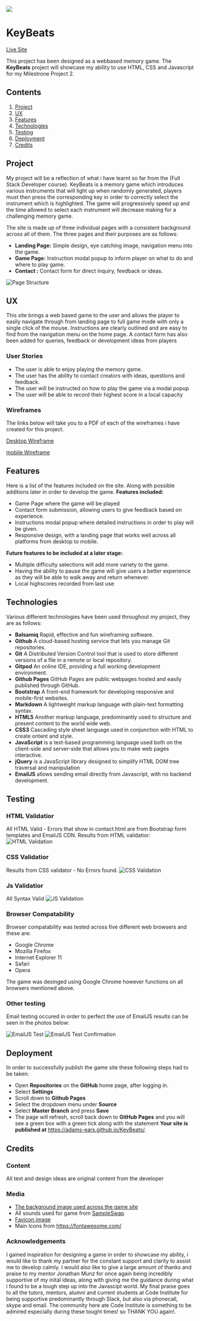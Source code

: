  ![](https://github.com/adams-ears/KeyBeats/blob/master/assets/images/kbmock.png)

# KeyBeats
[Live Site](https://adams-ears.github.io/KeyBeats/)

This project has been designed as a webbased memory game. The **KeyBeats** project will showcase my ability to use HTML, CSS and Javascript
for my Milestrone Project 2.

## Contents 
1. [Project](#project)
2. [UX](#ux)
3. [Features](#features)
4. [Technologies](#tech)
5. [Testing](#test)
6. [Deployment](#deploy)
7. [Credits](#credit)



## Project <a name="project"></a>
My project will be a reflection of what i have learnt so far from the (Full Stack Developer course). KeyBeats is a memory game which introduces various instruments that will light up when randomly generated, 
players must then press the corresponding key in order to correctly select the instrument which is highlighted. 
The game will progressively speed up and the time allowed to select each instrument will decrease making for a challenging memory game.

The site is made up of three individual pages with a consistent background across all of them.
The three pages and their purposes are as follows:

- **Landing Page:** Simple design, eye catching image, navigation menu into the game.
- **Game Page:** Instruction modal popup to inform player on what to do and where to play game.
- **Contact :** Contact form for direct inquiry, feedback or ideas.

![Page Structure](assets/wireframe/KBStructure.jpg)

## UX <a name="ux"></a>
This site brings a web based game to the user and allows the player to easily navigate through from landing page to full game mode with only a single click of the mouse. 
Instructions are clearly outlined and are easy to find from the navigation menu on the home page. A contact form has also been added for queries, feedback or development ideas from players
 
### User Stories

- The user is able to enjoy playing the memory game.
- The user has the ability to contact creators with ideas, questions and feedback.
- The user will be instructed on how to play the game via a modal popup
- The user will be able to record their highest score in a local capacity

### Wireframes

The links below will take you to a PDF of each of the wireframes i have created for this project.

[Desktop Wireframe](https://github.com/adams-ears/KeyBeats/blob/master/assets/wireframe/KBdesktop.pdf)

[mobile Wireframe](https://github.com/adams-ears/KeyBeats/blob/master/assets/wireframe/KBmobile.pdf)


## Features <a name="features"></a>

Here is a list of the features included on the site. Along with possible additions later in order to develop the game.
**Features included:**
- Game Page where the game will be played
- Contact form submission, allowing users to give feedback based on experience.
- Instructions modal popup where detailed instructions in order to play will be given.
- Responsive design, with a landing page that works well across all platforms from desktop to mobile.

**Future features to be included at a later stage:**
- Multiple difficulty selections will add more variety to the game.
- Having the ability to pause the game will give users a better experience as they will be able to walk away and return whenever.
- Local highscores recorded from last use



## Technologies <a name="tech"></a>

Various different technologies have been used throughout my project, they are as follows:

- **Balsamiq** Rapid, effective and fun wireframing software.
- **Github** A cloud-based hosting service that lets you manage Git repositories.
- **Git**  A Distributed Version Control tool that is used to store different versions of a file in a remote or local repository.
- **Gitpod** An online IDE, providing a full working development environment.
- **Github Pages** GitHub Pages are public webpages hosted and easily published through GitHub.
- **Bootstrap** A front-end framework for developing responsive and mobile-first websites.
- **Markdown** A lightweight markup language with plain-text formatting syntax.
- **HTML5** Another markup language, predominantly used to structure and present content to the world wide web.
- **CSS3** Cascading style sheet language used in conjunction with HTML to create ontent and style.
- **JavaScript** is a text-based programming language used both on the client-side and server-side that allows you to make web pages interactive. 
- **jQuery** is a JavaScript library designed to simplify HTML DOM tree traversal and manipulation
- **EmailJS** allows sending email directly from Javascript, with no backend development.



## Testing <a name="test"></a>

### HTML Validatior
All HTML Valid - Errors that show in contact.html are from Bootstrap form templates and EmailJS CDN.
Results from HTML validatior:
![HTML Validation](assets/images/ms2htmlvalid.jpg)

### CSS Validatior
Results from CSS validator - No Errors found.
![CSS Validation](assets/images/cssvalidms2.jpg)

### Js Validatior
All Syntax Valid
![JS Validation](assets/images/jsvalidation.jpg)


### Browser Compatability
Browser compatability was tested across five different web browsers and these are:

- Google Chrome
- Mozilla Firefox
- Internet Explorer 11
- Safari
- Opera

The game was desinged using Google Chrome however functions on all browsers mentioned above. 

### Other testing
Email testing occured in order to perfect the use of EmailJS results can be seen in the photos below:

![EmailJS Test](assets/images/emailjstest.jpg)
![EmailJS Test Confirmation](assets/images/emailjstestconfirm.jpg)


## Deployment <a name="deploy"></a>
In order to successfully publish the game site these following steps had to be taken:
- Open **Repositories** on the **GitHub** home page, after logging in.
- Select **Settings**
- Scroll down to **Github Pages**
- Select the dropdown menu under **Source** 
- Select **Master Branch** and press **Save**
- The page will refresh, scroll back down to **GitHub Pages** and you will see a green box with a green tick along with the statement
**Your site is published at** https://adams-ears.github.io/KeyBeats/.

## Credits <a name="credit"></a>

### Content
All text and design ideas are original content from the developer
### Media
- [The background image used across the game site](https://unsplash.com/photos/Ef96lad5ORk)
- All sounds used for game from [SampleSwap](https://sampleswap.org/)
- [Favicon image](https://pixabay.com/photos/piano-piano-keys-music-instrument-1245645/) 
- Main Icons from https://fontawesome.com/

### Acknowledgements
I gained inspiration for designing a game in order to showcase my ability, i would like to thank 
my partner for the constant support and clarity to assist me to develop calmly. I would also like to give 
a large amount of thanks and praise to my mentor Jonathan Munz for once again being incredibly supportive of 
my inital ideas, along with giving me the guidance during what i found to be a tough step up into the Javascipt world. 
My final praise goes to all the tutors, mentors, alumni and current students at Code Institute for being supportive predominantly through
Slack, but also via phonecall, skype and email. The community here ate Code Institute is something to be admired especially during 
these tought times! so THANK YOU again!.

